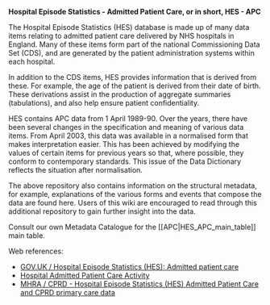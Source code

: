 **Hospital Episode Statistics - Admitted Patient Care, or in short, HES - APC**

The Hospital Episode Statistics (HES) database is made up of many data items relating to admitted patient care delivered by NHS hospitals in England. Many of these items form part of the national Commissioning Data Set (CDS), and are generated by the patient administration systems within each hospital.

In addition to the CDS items, HES provides information that is derived from these. For example, the age of the patient is derived from their date of birth. These derivations assist in the production of aggregate summaries (tabulations), and also help ensure patient confidentiality.

HES contains APC data from 1 April 1989-90. Over the years, there have been several changes in the specification and meaning of various data items. From April 2003, this data was available in a normalised form that makes interpretation easier. This has been achieved by modifying the values of certain items for previous years so that, where possible, they conform to contemporary standards. This issue of the Data Dictionary reflects the situation after normalisation.

The above repository also contains information on the structural metadata, for example, explanations of the various forms and events that compose the data are found here. Users of this wiki are encouraged to read through this additional repository to gain further insight into the data.

Consult our own Metadata Catalogue for the [[APC|HES_APC_main_table]] main table.

Web references:
  *  [GOV.UK /  Hospital Episode Statistics (HES): Admitted patient care](https://data.gov.uk/dataset/e5b6395f-5868-4a20-97e5-6dadb7a9877a/hospital-episode-statistics-hes-admitted-patient-care-diagnoses) 
  *  [Hospital Admitted Patient Care Activity](https://digital.nhs.uk/data-and-information/publications/statistical/hospital-admitted-patient-care-activity)
  *  [MHRA / CPRD - Hospital Episode Statistics (HES) Admitted Patient Care and CPRD primary care data](https://cprd.com/sites/default/files/2022-02/Documentation_HES_APC_set22.pdf)
